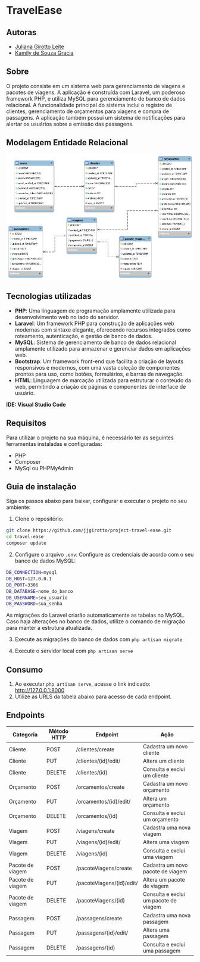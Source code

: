 # TravelEase

## Autoras
- [Juliana Girotto Leite](https://github.com/jjgirotto)
- [Kamily de Souza Gracia](https://github.com/Kamilyszg)

## Sobre
O projeto consiste em um sistema web para gerenciamento de viagens e pacotes de viagens. A aplicação é construída com Laravel, um poderoso framework PHP, e utiliza MySQL para gerenciamento de banco de dados relacional. A funcionalidade principal do sistema inclui o registro de clientes, gerenciamento de orçamentos para viagens e compra de passagens. A aplicação também possui um sistema de notificações para alertar os usuários sobre a emissão das passagens.

## Modelagem Entidade Relacional
![Modelagem Entidade Relacional](/image/mer.png)

## Tecnologias utilizadas
- **PHP**: Uma linguagem de programação amplamente utilizada para desenvolvimento web no lado do servidor.
- **Laravel**: Um framework PHP para construção de aplicações web modernas com sintaxe elegante, oferecendo recursos integrados como roteamento, autenticação, e gestão de banco de dados.
- **MySQL**: Sistema de gerenciamento de banco de dados relacional amplamente utilizado para armazenar e gerenciar dados em aplicações web.
- **Bootstrap**: Um framework front-end que facilita a criação de layouts responsivos e modernos, com uma vasta coleção de componentes prontos para uso, como botões, formulários, e barras de navegação.
- **HTML**: Linguagem de marcação utilizada para estruturar o conteúdo da web, permitindo a criação de páginas e componentes de interface de usuário.

**IDE: Visual Studio Code**

## Requisitos

Para utilizar o projeto na sua máquina, é necessário ter as seguintes ferramentas instaladas e configuradas:

- PHP
- Composer
- MySql ou PHPMyAdmin

## Guia de instalação

Siga os passos abaixo para baixar, configurar e executar o projeto no seu ambiente:
1. Clone o repositório:
```bash
git clone https://github.com/jjgirotto/project-travel-ease.git
cd travel-ease
composer update
```
2. Configure o arquivo `.env`: Configure as credenciais de acordo com o seu banco de dados MySQL:
```bash
DB_CONNECTION=mysql
DB_HOST=127.0.0.1
DB_PORT=3306
DB_DATABASE=nome_do_banco
DB_USERNAME=seu_usuario
DB_PASSWORD=sua_senha
```
As migrações do Laravel criarão automaticamente as tabelas no MySQL. Caso haja alterações no banco de dados, utilize o comando de migração para manter a estrutura atualizada.

3. Execute as migrações do banco de dados com `php artisan migrate`

4. Execute o servidor local com `php artisan serve`

## Consumo
1. Ao executar `php artisan serve`, acesse o link indicado: http://127.0.0.1:8000
2. Utilize as URLS da tabela abaixo para acesso de cada endpoint.

## Endpoints

| Categoria |Método HTTP| Endpoint        | Ação                       |
|-----------|-----------|-----------------|----------------------------|
| Cliente   | POST      | /clientes/create| Cadastra um novo cliente   |
| Cliente   | PUT       | /clientes/{id}/edit/| Altera um cliente  |
| Cliente   | DELETE    | /clientes/{id}| Consulta e exclui um cliente|
| Orçamento | POST      | /orcamentos/create| Cadastra um novo orçamento |
| Orçamento | PUT       | /orcamentos/{id}/edit/| Altera um orçamento|
| Orçamento | DELETE    | /orcamentos/{id}| Consulta e exclui um orçamento|
| Viagem    | POST      | /viagens/create| Cadastra uma nova viagem   |
| Viagem    | PUT       | /viagens/{id}/edit/| Altera uma viagem  |
| Viagem    | DELETE    | /viagens/{id}| Consulta e exclui uma viagem|
| Pacote de viagem | POST | /pacoteViagens/create| Cadastra um novo pacote de viagem |
| Pacote de viagem | PUT | /pacoteViagens/{id}/edit/| Altera um pacote de viagem|
| Pacote de viagem | DELETE | /pacoteViagens/{id}| Consulta e exclui um pacote de viagem|
| Passagem  | POST      | /passagens/create| Cadastra uma nova passagem   |
| Passagem  | PUT       | /passagens/{id}/edit/| Altera uma passagem  |
| Passagem  | DELETE    | /passagens/{id}| Consulta e exclui uma passagem|

